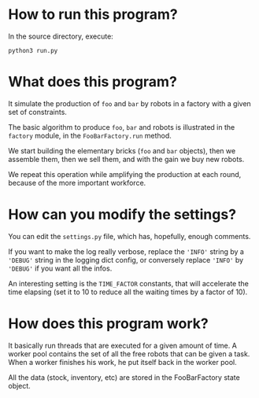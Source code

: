 # How to run this program?

In the source directory, execute:
```
python3 run.py
```

# What does this program?

It simulate the production of `foo` and `bar` by robots
in a factory with a given set of constraints.

The basic algorithm to produce `foo`, `bar` and robots
is illustrated in the `factory` module,
in the `FooBarFactory.run` method.

We start building the elementary bricks (`foo` and `bar` objects),
then we assemble
them, then we sell them, and with the gain we buy new robots.

We repeat this operation while amplifying the production
at each round, because of the more important workforce.

# How can you modify the settings?

You can edit the `settings.py` file, which has, hopefully,
enough comments.

If you want to make the log really verbose, replace the `'INFO'`
string by a `'DEBUG'` string in the logging dict config, or conversely
replace `'INFO'` by `'DEBUG'` if you want all the infos.

An interesting setting is the `TIME_FACTOR` constants, that will
accelerate the time elapsing (set it to 10 to reduce all the waiting
times by a factor of 10).

# How does this program work?

It basically run threads that are executed for a given amount 
of time. A worker pool contains the set of all the free robots
that can be given a task. When a worker finishes his work,
he put itself back in the worker pool.

All the data (stock, inventory, etc) are stored in the FooBarFactory
state object.
